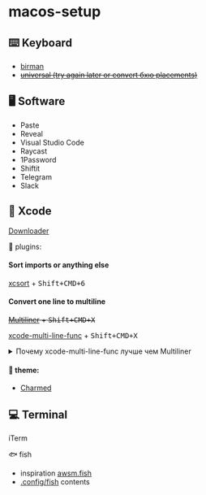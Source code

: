 # macos-setup

## ⌨️ Keyboard

- [birman](https://ilyabirman.ru/typography-layout/)
- ~~[universal (try again later or convert бхю placements)](https://github.com/tonsky/Universal-Layout)~~

## 🖥️ Software

- Paste
- Reveal
- Visual Studio Code
- Raycast
- 1Password
- Shiftit
- Telegram
- Slack

## 🔨 Xcode

[Downloader](https://github.com/vineetchoudhary/Downloader-for-Apple-Developers)

🔌 plugins:

#### Sort imports or anything else
[xcsort](https://apps.apple.com/ru/app/xcsort/id1153337296?l=en&mt=12) + <kbd>Shift+CMD+6</kbd>

#### Convert one line to multiline
~~[Multiliner](https://github.com/aheze/Multiliner) + <kbd>Shift+CMD+X</kbd>~~

[xcode-multi-line-func](https://github.com/angeria/xcode-multi-line-func) + <kbd>Shift+CMD+X</kbd>

<details><summary>Почему xcode-multi-line-func лучше чем Multiliner</summary>

```swift
// input 
CGRect(origin: .zero, size: CGSize(width: flagIconSize, height: flagIconSize))

// Multiliner result
CGRect(
  origin: .zero,
  size: CGSize(width: flagIconSize, // why?
  height: flagIconSize)
)

// xcode-multi-line-func result
CGRect(
  origin: .zero,
  size: CGSize(width: flagIconSize, height: flagIconSize) // what I wanted!
)
```

</details>


#### 🧮 theme: 
- [Charmed](https://github.com/CypherPoet/charmed-dark-xcode-theme)

## 💻 Terminal

iTerm

🐟 fish
- inspiration [awsm.fish](https://github.com/jorgebucaran/awsm.fish.git)
- [.config/fish](https://github.com/AgapovOne/macos-setup/tree/main/fish) contents

